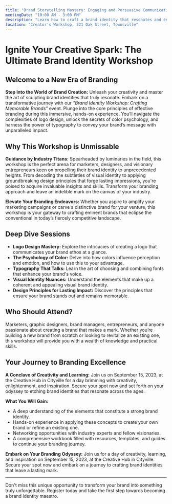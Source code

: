 ```yaml
---
title: "Brand Storytelling Mastery: Engaging and Persuasive Communication"
meetingDate: "10:00 AM - 3:00 PM"
description: "Learn how to craft a brand identity that resonates and endures at our interactive session. This workshop covers everything from logo development to the impact of color schemes and typography choices on your branding efforts."
location: "Creator's Workshop, 321 Oak Street, Townsville"
---
```


# Ignite Your Creative Spark: The Ultimate Brand Identity Workshop

## Welcome to a New Era of Branding

**Step Into the World of Brand Creation:** Unleash your creativity and master the art of sculpting brand identities that truly resonate. Embark on a transformative journey with our _"Brand Identity Workshop: Crafting Memorable Brands"_ event. Plunge into the core principles of effective branding during this immersive, hands-on experience. You’ll navigate the complexities of logo design, unlock the secrets of color psychology, and harness the power of typography to convey your brand’s message with unparalleled impact.

## Why This Workshop is Unmissable

**Guidance by Industry Titans:** Spearheaded by luminaries in the field, this workshop is the perfect arena for marketers, designers, and visionary entrepreneurs keen on propelling their brand identity to unprecedented heights. From decoding the subtleties of visual identity to applying groundbreaking design principles that forge lasting impressions, you're poised to acquire invaluable insights and skills. Transform your branding approach and leave an indelible mark on the canvas of your industry.

**Elevate Your Branding Endeavors:** Whether you aspire to amplify your marketing campaigns or carve a distinctive brand for your venture, this workshop is your gateway to crafting eminent brands that eclipse the conventional in today’s fiercely competitive landscape.

## Deep Dive Sessions

- **Logo Design Mastery:** Explore the intricacies of creating a logo that communicates your brand ethos at a glance.
- **The Psychology of Color:** Delve into how colors influence perception and emotion, and how to use this to your advantage.
- **Typography That Talks:** Learn the art of choosing and combining fonts that enhance your brand's voice.
- **Visual Identity Nuances:** Understand the elements that make up a coherent and appealing visual brand identity.
- **Design Principles for Lasting Impact:** Discover the principles that ensure your brand stands out and remains memorable.

## Who Should Attend?

Marketers, graphic designers, brand managers, entrepreneurs, and anyone passionate about creating a brand that makes a mark. Whether you’re building a new brand from scratch or looking to revitalize an existing one, this workshop will provide you with a wealth of knowledge and practical skills.

## Your Journey to Branding Excellence

**A Conclave of Creativity and Learning:** Join us on September 15, 2023, at the Creative Hub in Cityville for a day brimming with creativity, enlightenment, and inspiration. Secure your spot now and set forth on your odyssey to etching brand identities that resonate across the ages.

**What You Will Gain:**

- A deep understanding of the elements that constitute a strong brand identity.
- Hands-on experience in applying these concepts to create your own brand or refine an existing one.
- Networking opportunities with industry experts and fellow visionaries.
- A comprehensive workbook filled with resources, templates, and guides to continue your branding journey.

**Embark on Your Branding Odyssey:** Join us for a day of creativity, learning, and inspiration on September 15, 2023, at the Creative Hub in Cityville. Secure your spot now and embark on a journey to crafting brand identities that leave a lasting mark.

---

Don't miss this unique opportunity to transform your brand into something truly unforgettable. Register today and take the first step towards becoming a brand identity maestro.
